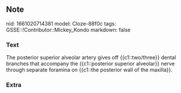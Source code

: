 ## Note
nid: 1661020714381
model: Cloze-88f0c
tags: GSSE::!Contributor::Mickey_Kondo
markdown: false

### Text
The posterior superior alveolar artery gives off {{c1::two/three}} dental branches that accompany the {{c1::posterior superior alveolar}} nerve through separate foramina on {{c1::the posterior wall of the maxilla}}.

### Extra

